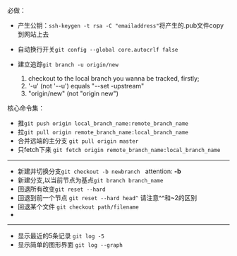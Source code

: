 必做：
* 产生公钥：`ssh-keygen -t rsa -C "emailaddress"`将产生的.pub文件copy到网站上去
    
* 自动换行开关`git config --global core.autocrlf false`
* 建立追踪`git branch -u origin/new`  

   1. checkout to the local branch you wanna be tracked, firstly;  
   2. '-u' (not '--u') equals "--set -upstream" 
   3. "origin/new" (not "origin new")
 
核心命令集：  
* 推`git push origin local_branch_name:remote_branch_name`  
* 拉`git pull origin remote_branch_name:local_branch_name`  
* 合并远端的主分支 `git pull origin master`  
* 只fetch下来 `git fetch origin remote_branch_name:local_branch_name`  

---

* 新建并切换分支`git checkout -b newbranch`    attention: **-b**  
* 新建分支,以当前节点为基点`git branch branch_name`  
* 回退所有改变`git reset --hard`  
* 回退到前一个节点 `git reset --hard head^` 请注意^^和~2的区别  
* 回退某个文件 `git checkout path/filename`  
* 

---

* 显示最近的5条记录 `git log -5` 
* 显示简单的图形界面 `git log --graph`


    

